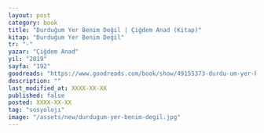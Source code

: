 ```yaml
---
layout: post
category: book
title: "Durduğum Yer Benim Değil | Çiğdem Anad (Kitap)"
kitap: "Durduğum Yer Benim Değil"
tr: "-"
yazar: "Çiğdem Anad"
yil: "2019"
sayfa: "192"
goodreads: "https://www.goodreads.com/book/show/49155373-durdu-um-yer-benim-de-il"
description: ""
last_modified_at: XXXX-XX-XX
published: false
posted: XXXX-XX-XX
tag: "sosyolojı"
image: "/assets/new/durdugum-yer-benim-degil.jpg"
---
```



